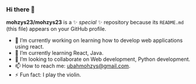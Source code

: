 ### Hi there 👋

**mohzys23/mohzys23** is a ✨ _special_ ✨ repository because its `README.md` (this file) appears on your GitHub profile.


- 🔭 I’m currently working on learning how to develop web applications using react.
- 🌱 I’m currently learning React, Java.
- 👯 I’m looking to collaborate on Web development, Python development.
- 📫 How to reach me: ubahmohzys@gmail.com.
- ⚡ Fun fact: I play the violin.

